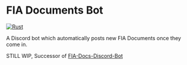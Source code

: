 # FIA Documents Bot
[![Rust](https://github.com/MarkusTheOrt/fia-docs-bot/actions/workflows/rust.yml/badge.svg)](https://github.com/MarkusTheOrt/fia-docs-bot/actions/workflows/rust.yml)

A Discord bot which automatically posts new FIA Documents
once they come in.

STILL WIP, Successor of [FIA-Docs-Discord-Bot](https://github.com/MarkusTheOrt/FIA-Docs-Discord-Bot)

